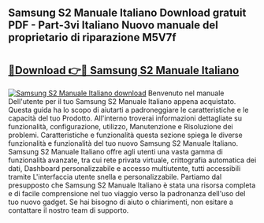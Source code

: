 ## Samsung S2 Manuale Italiano Download gratuit PDF - Part-3vi Italiano Nuovo manuale del proprietario di riparazione M5V7f

# <h2><a href="http://dfehhd.blite.top/?on=Samsung+S2+Manuale+Italiano">🔗Download 👉🔴 Samsung S2 Manuale Italiano</a></h2>

[![Samsung S2 Manuale Italiano download](https://i.imgur.com/lujVjoI.png)](http://dfehhd.blite.top/?on=Samsung+S2+Manuale+Italiano)
Benvenuto nel manuale Dell'utente per il tuo Samsung S2 Manuale Italiano appena acquistato. Questa guida ha lo scopo di aiutarti a padroneggiare le caratteristiche e le capacità del tuo Prodotto. All'interno troverai informazioni dettagliate su funzionalità, configurazione, utilizzo, Manutenzione e Risoluzione dei problemi. Caratteristiche e funzionalità questa sezione spiega le diverse funzionalità e funzionalità del tuo nuovo Samsung S2 Manuale Italiano. Samsung S2 Manuale Italiano offre agli utenti una vasta gamma di funzionalità avanzate, tra cui rete privata virtuale, crittografia automatica dei dati, Dashboard personalizzabile e accesso multiutente, tutti accessibili tramite L'interfaccia utente snella e personalizzabile. Partiamo dal presupposto che Samsung S2 Manuale Italiano è stata una risorsa completa e di facile comprensione nel tuo viaggio verso la padronanza dell'uso del tuo nuovo gadget. Se hai bisogno di aiuto o chiarimenti, non esitare a contattare il nostro team di supporto.
